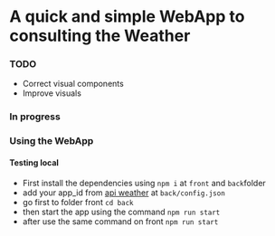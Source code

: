 # A quick and simple WebApp to consulting the Weather

### TODO 
- Correct visual components 
- Improve visuals

### In progress

### Using the WebApp
#### Testing local

- First install the dependencies using `npm i` at `front` and `back`folder
- add your app_id from [api weather](https://openweathermap.org/current#name) at `back/config.json`
- go first to folder front `cd back`
- then start the app using the command `npm run start`
- after use the same command on front `npm run start`

